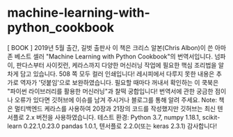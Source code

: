 # machine-learning-with-python_cookbook
[ BOOK ] 2019년 5월 출간, 길벗 출판사  이 책은 크리스 알본(Chris Albon)이 쓴 아마존 베스트 셀러 "Machine Learning with Python Cookbook"의 번역서입니다. 넘파이, 판다스부터 사이킷런, 케라스까지 다양한 머신러닝 작업에 필요한 핵심 조리법을 알차게 담고 있습니다. 508 쪽 모두 컬러 인쇄입니다! 레시피에서 다루지 못한 내용은 추가로 역자가 '덧붙임'으로 보완하였습니다. 필요할 때마다 꺼내서 확인하는 이 쿡북은 "파이썬 라이브러리를 활용한 머신러닝"과 찰떡 궁합입니다!  번역서에 관한 궁금한 점이나 오류가 있다면 깃허브에 이슈를 남겨 주시거나 블로그를 통해 알려 주세요.  Note: 책은 멀티백엔드 케라스를 사용하여 20장과 21장의 코드를 작성했지만 깃허브는 최신 텐서플로 2.x 버전을 사용하였습니다.  테스트 환경: Python 3.7, numpy 1.18.1, scikit-learn 0.22.1,0.23.0 pandas 1.0.1, 텐서플로 2.2.0(또는 keras 2.3.1)  감사합니다!
